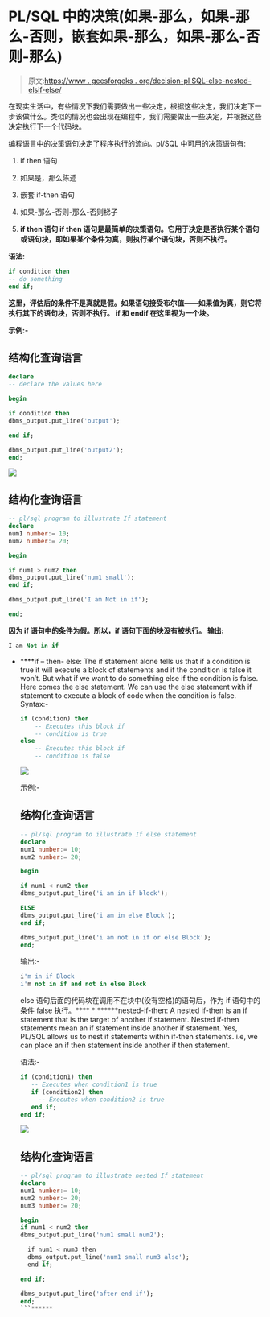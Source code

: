 # PL/SQL 中的决策(如果-那么，如果-那么-否则，嵌套如果-那么，如果-那么-否则-那么)

> 原文:[https://www . geesforgeks . org/decision-pl SQL-else-nested-elsif-else/](https://www.geeksforgeeks.org/decision-making-plsql-else-nested-elsif-else/)

在现实生活中，有些情况下我们需要做出一些决定，根据这些决定，我们决定下一步该做什么。类似的情况也会出现在编程中，我们需要做出一些决定，并根据这些决定执行下一个代码块。

编程语言中的决策语句决定了程序执行的流向。pl/SQL 中可用的决策语句有:

1.  if then 语句
2.  如果是，那么陈述
3.  嵌套 if-then 语句
4.  如果-那么-否则-那么-否则梯子

2.  **if then 语句
    if then 语句是最简单的决策语句。它用于决定是否执行某个语句或语句块，即如果某个条件为真，则执行某个语句块，否则不执行。**

**语法:**

```sql
if condition then
-- do something
end if; 
```

**这里，评估后的条件不是真就是假。如果语句接受布尔值——如果值为真，则它将执行其下的语句块，否则不执行。
if 和 endif 在这里视为一个块。**

**示例:-**

## **结构化查询语言**

```sql
declare
-- declare the values here

begin

if condition then
dbms_output.put_line('output');

end if;

dbms_output.put_line('output2');
end;
```

**![](img/085469700bbd7c99379651d92f20b22f.png)**

## **结构化查询语言**

```sql
-- pl/sql program to illustrate If statement
declare
num1 number:= 10;
num2 number:= 20;

begin

if num1 > num2 then
dbms_output.put_line('num1 small');
end if;

dbms_output.put_line('I am Not in if');

end;
```

**因为 if 语句中的条件为假。所以，if 语句下面的块没有被执行。
输出:**

```sql
I am Not in if 
```

*   ****if – then- else:
    The if statement alone tells us that if a condition is true it will execute a block of statements and if the condition is false it won’t. But what if we want to do something else if the condition is false. Here comes the else statement. We can use the else statement with if statement to execute a block of code when the condition is false.
    Syntax:-

    ```sql
    if (condition) then
        -- Executes this block if
        -- condition is true
    else 
        -- Executes this block if
        -- condition is false

    ```

    ![](img/d5cd6606831c61b3b1ba9d0682c0ff80.png)

    示例:-

    ## 结构化查询语言

    ```sql
    -- pl/sql program to illustrate If else statement
    declare
    num1 number:= 10;
    num2 number:= 20;

    begin

    if num1 < num2 then
    dbms_output.put_line('i am in if block');

    ELSE
    dbms_output.put_line('i am in else Block');
    end if;

    dbms_output.put_line('i am not in if or else Block');
    end;
    ```

    输出:-

    ```sql
    i'm in if Block
    i'm not in if and not in else Block

    ```

    else 语句后面的代码块在调用不在块中(没有空格)的语句后，作为 if 语句中的条件 false 执行。**** *   ******nested-if-then:
    A nested if-then is an if statement that is the target of another if statement. Nested if-then statements mean an if statement inside another if statement. Yes, PL/SQL allows us to nest if statements within if-then statements. i.e, we can place an if then statement inside another if then statement.

    语法:-

    ```sql
    if (condition1) then
       -- Executes when condition1 is true
       if (condition2) then 
         -- Executes when condition2 is true
       end if; 
    end if;

    ```

    ![](img/d078c6e6a6b085295d39b6fcf7b52790.png)

    ## 结构化查询语言

    ```sql
    -- pl/sql program to illustrate nested If statement
    declare
    num1 number:= 10;
    num2 number:= 20;
    num3 number:= 20;

    begin
    if num1 < num2 then
    dbms_output.put_line('num1 small num2');

      if num1 < num3 then  
      dbms_output.put_line('num1 small num3 also');
      end if;

    end if;

    dbms_output.put_line('after end if');
    end;
    ```******